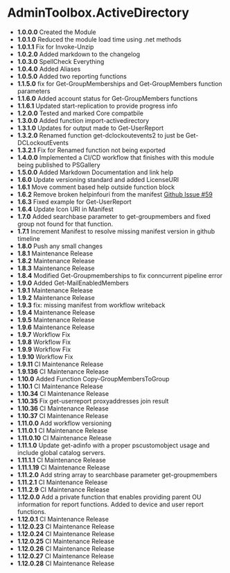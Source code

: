# **AdminToolbox.ActiveDirectory**

* **1.0.0.0** Created the Module
* **1.0.1.0** Reduced the module load time using .net methods
* **1.0.1.1** Fix for Invoke-Unzip
* **1.0.2.0** Added markdown to the changelog
* **1.0.3.0** SpellCheck Everything
* **1.0.4.0** Added Aliases
* **1.0.5.0** Added two reporting functions
* **1.1.5.0** fix for Get-GroupMemberships  and Get-GroupMembers function parameters
* **1.1.6.0** Added account status for Get-GroupMembers functions
* **1.1.6.1** Updated start-replication to provide progress info
* **1.2.0.0** Tested and marked Core compatbile
* **1.3.0.0** Added function import-activedirectory
* **1.3.1.0** Updates for output made to Get-UserReport
* **1.3.2.0** Renamed function get-dclockoutevents2 to just be Get-DCLockoutEvents
* **1.3.2.1** Fix for Renamed function not being exported
* **1.4.0.0** Implemented a CI/CD workflow that finishes with this module being published to PSGallery
* **1.5.0.0** Added Markdown Documentation and link help
* **1.6.0** Update versioning standard and added LicenseURI
* **1.6.1** Move comment based help outside function block
* **1.6.2** Remove broken helpinfouri from the manifest [Github Issue #59](https://github.com/TheTaylorLee/AdminToolbox/issues/59)
* **1.6.3** Fixed example for Get-UserReport
* **1.6.4** Update Icon URI in Manifest
* **1.7.0** Added searchbase parameter to get-groupmembers and fixed group not found for that function.
* **1.7.1** Increment Manifest to resolve missing manifest version in github timeline
* **1.8.0** Push any small changes
* **1.8.1** Maintenance Release
* **1.8.2** Maintenance Release
* **1.8.3** Maintenance Release
* **1.8.4** Modified Get-Groupmemberships to fix conncurrent pipeline error
* **1.9.0** Added Get-MailEnabledMembers
* **1.9.1** Maintenance Release
* **1.9.2** Maintenance Release
* **1.9.3** fix: missing manifest from workflow writeback
* **1.9.4** Maintenance Release
* **1.9.5** Maintenance Release
* **1.9.6** Maintenance Release
* **1.9.7** Workflow Fix
* **1.9.8** Workflow Fix
* **1.9.9** Workflow Fix
* **1.9.10** Workflow Fix
* **1.9.11** CI Maintenance Release
* **1.9.136** CI Maintenance Release
* **1.10.0** Added Function Copy-GroupMembersToGroup
* **1.10.1** CI Maintenance Release
* **1.10.34** CI Maintenance Release
* **1.10.35** Fix get-userreport proxyaddresses join result
* **1.10.36** CI Maintenance Release
* **1.10.37** CI Maintenance Release
* **1.11.0.0** Add workflow versioning
* **1.11.0.1** CI Maintenance Release
* **1.11.0.10** CI Maintenance Release
* **1.11.1.0** Update get-adinfo with a proper pscustomobject usage and include global catalog servers.
* **1.11.1.1** CI Maintenance Release
* **1.11.1.19** CI Maintenance Release
* **1.11.2.0** Add string array to searchbase parameter get-groupmembers
* **1.11.2.1** CI Maintenance Release
* **1.11.2.9** CI Maintenance Release
* **1.12.0.0** Add a private function that enables providing parent OU information for report functions. Added to device and user report functions.
* **1.12.0.1** CI Maintenance Release
* **1.12.0.23** CI Maintenance Release
* **1.12.0.24** CI Maintenance Release
* **1.12.0.25** CI Maintenance Release
* **1.12.0.26** CI Maintenance Release
* **1.12.0.27** CI Maintenance Release
* **1.12.0.28** CI Maintenance Release